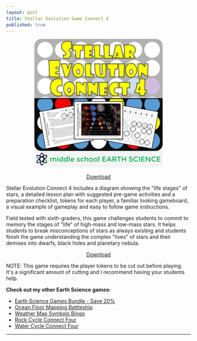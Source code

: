 ```yaml
---
layout: post
title: Stellar Evolution Game Connect 4
published: true
---
```


<p align="center">
  <a href="https://www.teacherspayteachers.com/Product/Stellar-Evolution-Game-Connect-4-3691240"><img src="/images/segc4banner.jpeg"></a>
</p>  
<p align="center">
  <a href="https://www.teacherspayteachers.com/Product/Stellar-Evolution-Game-Connect-4-3691240">Download</a>
</p>

Stellar Evolution Connect 4 includes a diagram showing the "life stages" of stars, a detailed lesson plan with suggested pre-game activities and a preparation checklist, tokens for each player, a familiar looking gameboard, a visual example of gameplay and easy to follow game instructions.

Field tested with sixth-graders, this game challenges students to commit to memory the stages of "life" of high-mass and low-mass stars. It helps students to break misconceptions of stars as always existing and students finish the game understanding the complex "lives" of stars and their demises into dwarfs, black holes and planetary nebula.

<p align="center"><a href="https://www.teacherspayteachers.com/Product/Stellar-Evolution-Game-Connect-4-3691240">Download</a></p>

NOTE: This game requires the player tokens to be cut out before playing. It's a significant amount of cutting and I recommend having your students help.

**Check out my other Earth Science games:**

* [Earth Science Games Bundle - Save 20%](https://www.teacherspayteachers.com/Product/Earth-Science-Games-Bundle-3466497 "Earth Science Games Bundle - Save 20%")
* [Ocean Floor Mapping Battleship](https://www.teacherspayteachers.com/Product/Ocean-Floor-Mapping-Battleship-Game-2502933 "Ocean Floor Mapping Battleship")
* [Weather Map Symbols Bingo](https://www.teacherspayteachers.com/Product/Weather-Map-Symbols-BINGO-Game-1521259 "Weather Map Symbols Bingo")
* [Rock Cycle Connect Four](https://www.teacherspayteachers.com/Product/Rock-Cycle-Game-Connect-4-3439695 "Rock Cycle Connect Four")
* [Water Cycle Connect Four](https://www.teacherspayteachers.com/Product/Water-Cycle-Game-Connect-4-3505515 "Water Cycle Connect Four")

---
